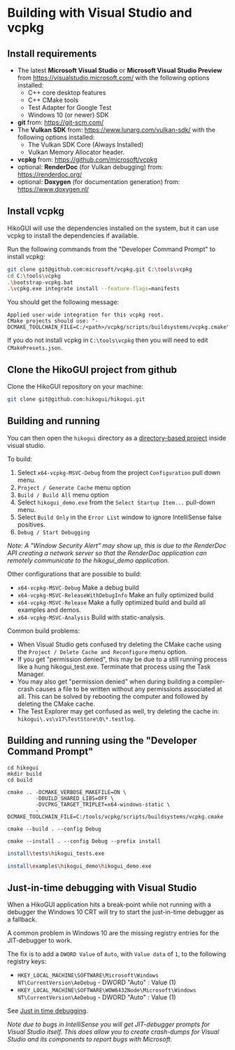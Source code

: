 Building with Visual Studio and vcpkg 
=====================================

Install requirements
--------------------
 - The latest **Microsoft Visual Studio** or
   **Microsoft Visual Studio Preview** from <https://visualstudio.microsoft.com/>
   with the following options installed:
   - C++ core desktop features
   - C++ CMake tools
   - Test Adapter for Google Test
   - Windows 10 (or newer) SDK
 - **git** from: <https://git-scm.com/>
 - The **Vulkan SDK** from: <https://www.lunarg.com/vulkan-sdk/>
   with the following options installed:
   - The Vulkan SDK Core (Always Installed)
   - Vulkan Memory Allocator header.
 - **vcpkg** from: <https://github.com/microsoft/vcpkg>
 - optional: **RenderDoc** (for Vulkan debugging) from: <https://renderdoc.org/>
 - optional: **Doxygen** (for documentation generation) from: <https://www.doxygen.nl/>

Install vcpkg
-------------
HikoGUI will use the dependencies installed on the system, but it can use
vcpkg to install the dependencies if available.

Run the following commands from the "Developer Command Prompt" to install vcpkg:

```bash
git clone git@github.com:microsoft/vcpkg.git C:\tools\vcpkg
cd C:\tools\vcpkg
.\bootstrap-vcpkg.bat
.\vcpkg.exe integrate install --feature-flags=manifests
```

You should get the following message:

```text
Applied user-wide integration for this vcpkg root.
CMake projects should use: "-DCMAKE_TOOLCHAIN_FILE=C:/<path>/vcpkg/scripts/buildsystems/vcpkg.cmake"
```

If you do not install vcpkg in `C:\tools\vcpkg` then you will need to edit `CMakePresets.json`.

Clone the HikoGUI project from github
-------------------------------------
Clone the HikoGUI repository on your machine:

```bash
git clone git@github.com:hikogui/hikogui.git
```

Building and running
--------------------
You can then open the `hikogui` directory as a [directory-based project]
inside visual studio.

To build:
 1. Select `x64-vcpkg-MSVC-Debug` from the project `Configuration` pull down menu.
 2. `Project / Generate Cache` menu option
 3. `Build / Build All` menu option
 4. Select `hikogui_demo.exe` from the `Select Startup Item...` pull-down menu.
 5. Select `Build Only` in the `Error List` window to ignore IntelliSense false positives.
 6. `Debug / Start Debugging`

_Note: A "Window Security Alert" may show up, this is due to the RenderDoc API
creating a network server so that the RenderDoc application can remotely communicate
to the hikogui_demo application._

Other configurations that are possible to build:
 - `x64-vcpkg-MSVC-Debug` Make a debug build
 - `x64-vcpkg-MSVC-ReleaseWithDebugInfo` Make an fully optimized build
 - `x64-vcpkg-MSVC-Release` Make a fully optimized build and build all examples and demos.
 - `x64-vcpkg-MSVC-Analysis` Build with static-analysis.

Common build problems:
 - When Visual Studio gets confused try deleting the CMake cache using the
  `Project / Delete Cache and Reconfigure` menu option.
 - If you get "permission denied", this may be due to a still running
   process like a hung hikogui_test.exe. Terminate that process using the
   Task Manager.
 - You may also get "permission denied" when during building a compiler-crash
   causes a file to be written without any permissions associated at all.
   This can be solved by rebooting the computer and followed by deleting the CMake cache.
 - The Test Explorer may get confused as well, try deleting the cache in:
   `hikogui\.vs\v17\TestStore\0\*.testlog`.

[directory-based project]: https://docs.microsoft.com/en-us/visualstudio/ide/develop-code-in-visual-studio-without-projects-or-solutions?view=vs-2019

Building and running using the "Developer Command Prompt"
---------------------------------------------------------
```
cd hikogui
mkdir build
cd build

cmake .. -DCMAKE_VERBOSE_MAKEFILE=ON \
         -DBUILD_SHARED_LIBS=OFF \
         -DVCPKG_TARGET_TRIPLET=x64-windows-static \
         -DCMAKE_TOOLCHAIN_FILE=C:/tools/vcpkg/scripts/buildsystems/vcpkg.cmake

cmake --build . --config Debug

cmake --install . --config Debug --prefix install
```

```bash
install\tests\hikogui_tests.exe

install\examples\hikogui_demo\hikogui_demo.exe
```

Just-in-time debugging with Visual Studio
-----------------------------------------
When a HikoGUI application hits a break-point while not running with a debugger the Windows 10 CRT will
try to start the just-in-time debugger as a fallback.

A common problem in Windows 10 are the missing registry entries for the JIT-debugger to work.

The fix is to add a `DWORD Value` of `Auto`, with `Value data` of `1`, to the following registry keys:

 * `HKEY_LOCAL_MACHINE\SOFTWARE\Microsoft\Windows NT\CurrentVersion\AeDebug` - DWORD "Auto" : Value (1)
 * `HKEY_LOCAL_MACHINE\SOFTWARE\WOW6432Node\Microsoft\Windows NT\CurrentVersion\AeDebug` - DWORD "Auto" : Value (1)

See [Just in time debugging](https://docs.microsoft.com/en-us/visualstudio/debugger/debug-using-the-just-in-time-debugger?view=vs-2022).

_Note due to bugs in IntelliSense you will get JIT-debugger prompts for Visual Studio itself. This does
allow you to create crash-dumps for Visual Studio and its components to report bugs with Microsoft._
